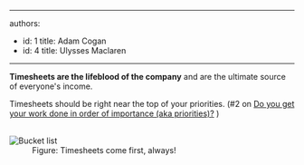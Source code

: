 

---
authors:
  - id: 1
    title: Adam Cogan
  - id: 4
    title: Ulysses Maclaren
---




<span class='intro'> <p><strong>Timesheets are the lifeblood of the company</strong> and are the ultimate source of everyone's income. </p> </span>

<p>Timesheets should be right near the top of your priorities. (#2 on <a href="/do-you-complete-work-in-order-of-importance-(aka-priorities)">Do you get your work done in order of importance (aka priorities)?</a>&#160;)</p><dl class="image"><dt>&#160;</dt><dt><img alt="Bucket list" src="/PublishingImages/Bucket-list.jpg" /></dt><dd>Figure&#58; Timesheets come first, always!</dd></dl>


